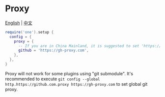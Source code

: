 # Proxy

[English](./proxy.md) | [中文](./proxy.zh.md)

```lua
require('one').setup {
  config = {
    proxy = {
      -- If you are in China Mainland, it is suggested to set 'https://gh-proxy.com'. Otherwise, remove this option.
      github = 'https://gh-proxy.com',
    },
  },
}
```

Proxy will not work for some plugins using "git submodule". It's recommended to execute `git config --global http.https://github.com.proxy https://gh-proxy.com` to set global git proxy.

